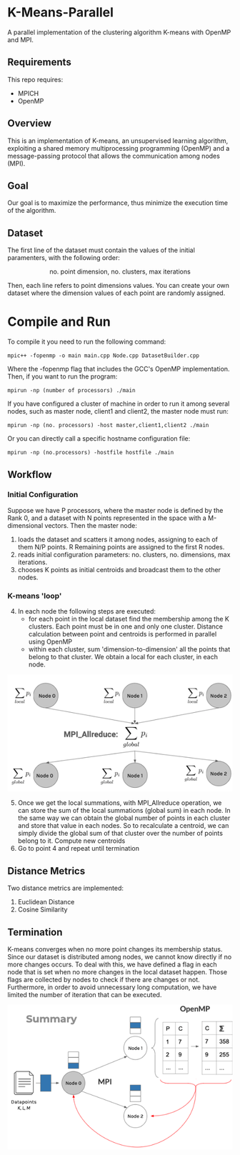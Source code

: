 # K-Means-Parallel
A parallel implementation of the clustering algorithm K-means with OpenMP and MPI.

## Requirements
This repo requires:
- MPICH
- OpenMP

## Overview
This is an implementation of K-means, an unsupervised learning algorithm, exploiting a shared memory multiprocessing programming (OpenMP) and a message-passing protocol that allows the communication among nodes (MPI).

## Goal
Our goal is to maximize the performance, thus minimize the execution time of the algorithm. 

## Dataset 
The first line of the dataset must contain the values of the initial paramenters, with the following order: 
<p align="center">
no. point dimension, no. clusters, max iterations
</p>
Then, each line refers to point dimensions values.
You can create your own dataset where the dimension values of each point are randomly assigned. 

# Compile and Run
To compile it you need to run the following command: 
~~~~
mpic++ -fopenmp -o main main.cpp Node.cpp DatasetBuilder.cpp
~~~~
Where the -fopenmp flag that includes the GCC's OpenMP implementation. Then, if you want to run the program:
~~~~
mpirun -np (number of processors) ./main
~~~~
If you have configured a cluster of machine in order to run it among several nodes, such as master node, client1 and client2, the master node must run:
~~~~
mpirun -np (no. processors) -host master,client1,client2 ./main
~~~~
Or you can directly call a specific hostname configuration file:
~~~~
mpirun -np (no.processors) -hostfile hostfile ./main
~~~~

## Workflow
### Initial Configuration
Suppose we have P processors, where the master node is defined by the Rank 0, and a dataset with N points represented in the space with a M-dimensional vectors. Then the master node: 
1. loads the dataset and scatters it among nodes, assigning to each of them N/P points. R Remaining points are assigned to the first R nodes. 
2. reads initial configuration parameters: no. clusters, no. dimensions, max iterations.
3. chooses K points as initial centroids and broadcast them to the other nodes.

### K-means 'loop'
4. In each node the following steps are executed: 
	- for each point in the local dataset find the membership among the K clusters. Each point must be in one and only one cluster. Distance calculation between point and centroids is performed in parallel using OpenMP
	- within each cluster, sum 'dimension-to-dimension' all the points that belong to that cluster. We obtain a local for each cluster, in each node. 

<p align="center">
<img src="https://github.com/tmscarla/k-means-parallel/blob/master/img/MPI_Allreduce.png"/>
</p>

5. Once we get the local summations, with MPI_Allreduce operation, we can store the sum of the local summations (global sum) in each node. In the same way we can obtain the global number of points in each cluster and store that value in each nodes. So to recalculate a centroid, we can simply divide the global sum of that cluster over the number of points belong to it. Compute new centroids
6. Go to point 4 and repeat until termination

## Distance Metrics
Two distance metrics are implemented: 
1. Euclidean Distance
2. Cosine Similarity

## Termination
K-means converges when no more point changes its membership status. Since our dataset is distributed among nodes, we cannot know directly if no more changes occurs. 
To deal with this, we have defined a flag in each node that is set when no more changes in the local dataset happen. Those flags are collected by nodes to check if there are changes or not. Furthermore, in order to avoid unnecessary long computation, we have limited the number of iteration that can be executed. 


<p align="center">
<img src="https://github.com/tmscarla/k-means-parallel/blob/master/img/summary.png"/>
</p>


